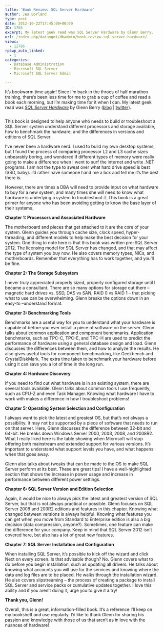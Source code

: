 ```yaml
---
title: 'Book Review: SQL Server Hardware'
author: Jes Borland
type: post
date: 2012-10-22T17:45:00+00:00
ID: 1765
excerpt: My latest geek read was SQL Server Hardware by Glenn Berry.
url: /index.php/datamgmt/dbadmin/book-review-sql-server-hardware/
views:
  - 12786
rp4wp_auto_linked:
  - 1
categories:
  - Database Administration
  - Microsoft SQL Server
  - Microsoft SQL Server Admin

---
```

It’s bookworm time again! Since I’m back in the throes of half marathon training, there’s been less time for me to grab a cup of coffee and read a book each morning, but I’m making time for it when I can. My latest geek read was [_SQL Server Hardware_][1] by Glenn Berry ([blog][2] | [twitter][3]).

<p style="text-align: center;">
  <a href="http://www.simple-talk.com/books/sql-books/sql-server-hardware/"><img src="/wp-content/uploads/users/grrlgeek/1199-SQLServerHardware_Cover_200h.gif?mtime=1350934731" alt="" /></a>
</p>

[][1]

This book is designed to help anyone who needs to build or troubleshoot a SQL Server system understand different processors and storage available, how to benchmark the hardware, and the differences in versions and editions of SQL Server.

I’ve never been a hardware nerd. I used to build my own desktop systems, but I found the process of comparing processor L2 and L3 cache sizes unbearably boring, and wondered if different types of memory were really going to make a difference when I went to surf the internet and write .NET programs. I am not the type to sweat over what hard drive speed is best (SSD, baby). I’d rather have someone hand me a box and tell me it’s the best there is.

However, there are times a DBA will need to provide input on what hardware to buy for a new system, and many times she will need to know what hardware is underlying a system to troubleshoot it. This book is a great primer for anyone who has been avoiding getting to know the base layer of their systems.

**Chapter 1: Processors and Associated Hardware** 

The motherboard and pieces that get attached to it are the core of your system. Glenn guides you through cache size, clock speed, hyper-threading, and different models to help make the best decision for your system. One thing to note here is that this book was written pre-SQL Server 2012. The licensing model for SQL Server has changed, and that may affect the type of system you buy now. He also covers memory types, NICs, and motherboards. Remember that everything has to work together, and you’ll be fine.

**Chapter 2: The Storage Subsystem** 

I never truly appreciated properly sized, properly configured storage until I became a consultant. There are so many options for storage out there – magnetic hard drives vs. SSD, DAS vs SAN, RAID 0 vs RAID 1 – that picking what to use can be overwhelming. Glenn breaks the options down in an easy-to –understand format.

**Chapter 3: Benchmarking Tools** 

Benchmarks are a useful way for you to understand what your hardware is capable of before you ever install a piece of software on the server. Glenn talks about common application and component benchmarks. Application benchmarks, such as TPC-C, TPC-E, and TPC-H are used to predict the performance of hardware using a general database design and load. Glenn discusses the differences between them, and how to analyze the results. He also gives useful tools for component benchmarking, like Geekbench and CrystalDiskMark. The extra time taken to benchmark your hardware before using it can save you a lot of time in the long run.

**Chapter 4: Hardware Discovery** 

If you need to find out what hardware is in an existing system, there are several tools available. Glenn talks about common tools I use frequently, such as CPU-Z and even Task Manager. Knowing what hardware I have to work with makes a difference in how I troubleshoot problems!

**Chapter 5: Operating System Selection and Configuration** 

I always want to pick the latest and greatest OS, but that’s not always a possibility. It may not be supported by a piece of software that needs to run on that server. Here, Glenn discusses the difference between 32-bit and 64-bit. He breaks down Windows Server 2000, 2003, 2008, and 2008R2. What I really liked here is the table showing when Microsoft will stop offering both mainstream and extended support for various versions. It’s important to understand what support levels you have, and what happens when that goes away.

Glenn also talks about tweaks that can be made to the OS to make SQL Server perform at its best. These are great tips! I have a well-highlighted section that shows the increase in power usage and increase in performance between different power settings.

**Chapter 6: SQL Server Version and Edition Selection** 

Again, it would be nice to always pick the latest and greatest version of SQL Server, but that is not always practical or possible. Glenn focuses on SQL Server 2008 and 200R2 editions and features in this chapter. Knowing what changed between versions is always helpful. Knowing what features you can get when you move from Standard to Enterprise edition is also a big decision (data compression, anyone?). Sometimes, one feature can make the difference for your company. Keep in mind that SQL Server 2012 isn’t covered here, but also has a lot of great new features.

**Chapter 7: SQL Server Installation and Configuration** 

When installing SQL Server, it’s possible to kick off the wizard and click Next on every screen. Is that advisable though? No. Glenn covers what to do before you begin installation, such as updating all drivers. He talks about knowing what accounts you will use for the services and knowing where the data and log files are to be placed. He walks through the installation wizard. He also covers slipstreaming – the process of creating a package to install SQL Server and service packs or cumulative updates together. I love this ability and if you aren’t doing it, urge you to give it a try!

**Thank you, Glenn!** 

Overall, this is a great, information-filled book. It’s a reference I’ll keep on my bookshelf and use regularly. I’d like to thank Glenn for sharing his passion and knowledge with those of us that aren’t as in love with the nuances of hardware!

 [1]: http://www.simple-talk.com/books/sql-books/sql-server-hardware/
 [2]: http://www.sqlskills.com/blogs/glenn/
 [3]: http://twitter.com/glennalanberry